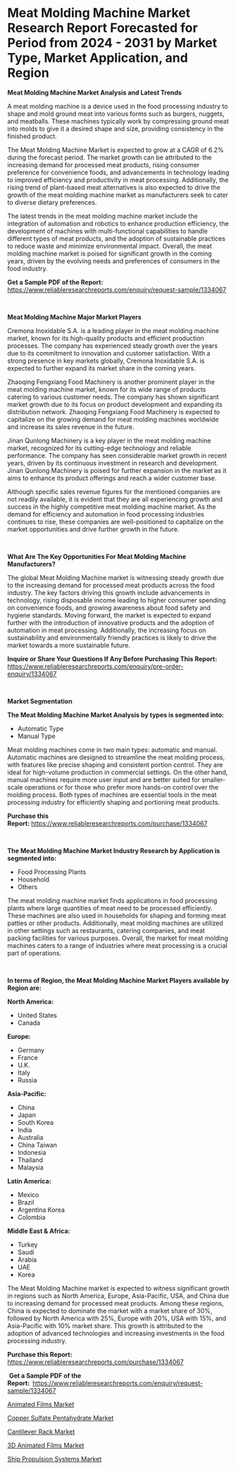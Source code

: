 <p><h1>Meat Molding Machine Market Research Report Forecasted for Period from 2024 -  2031 by Market Type, Market Application, and Region</h1></p><p><strong>Meat Molding Machine Market Analysis and Latest Trends</strong></p>
<p><p>A meat molding machine is a device used in the food processing industry to shape and mold ground meat into various forms such as burgers, nuggets, and meatballs. These machines typically work by compressing ground meat into molds to give it a desired shape and size, providing consistency in the finished product.</p><p>The Meat Molding Machine Market is expected to grow at a CAGR of 6.2% during the forecast period. The market growth can be attributed to the increasing demand for processed meat products, rising consumer preference for convenience foods, and advancements in technology leading to improved efficiency and productivity in meat processing. Additionally, the rising trend of plant-based meat alternatives is also expected to drive the growth of the meat molding machine market as manufacturers seek to cater to diverse dietary preferences.</p><p>The latest trends in the meat molding machine market include the integration of automation and robotics to enhance production efficiency, the development of machines with multi-functional capabilities to handle different types of meat products, and the adoption of sustainable practices to reduce waste and minimize environmental impact. Overall, the meat molding machine market is poised for significant growth in the coming years, driven by the evolving needs and preferences of consumers in the food industry.</p></p>
<p><strong>Get a Sample PDF of the Report:&nbsp;</strong> <a href="https://www.reliableresearchreports.com/enquiry/request-sample/1334067">https://www.reliableresearchreports.com/enquiry/request-sample/1334067</a></p>
<p>&nbsp;</p>
<p><strong>Meat Molding Machine Major Market Players</strong></p>
<p><p>Cremona Inoxidable S.A. is a leading player in the meat molding machine market, known for its high-quality products and efficient production processes. The company has experienced steady growth over the years due to its commitment to innovation and customer satisfaction. With a strong presence in key markets globally, Cremona Inoxidable S.A. is expected to further expand its market share in the coming years.</p><p>Zhaoqing Fengxiang Food Machinery is another prominent player in the meat molding machine market, known for its wide range of products catering to various customer needs. The company has shown significant market growth due to its focus on product development and expanding its distribution network. Zhaoqing Fengxiang Food Machinery is expected to capitalize on the growing demand for meat molding machines worldwide and increase its sales revenue in the future.</p><p>Jinan Qunlong Machinery is a key player in the meat molding machine market, recognized for its cutting-edge technology and reliable performance. The company has seen considerable market growth in recent years, driven by its continuous investment in research and development. Jinan Qunlong Machinery is poised for further expansion in the market as it aims to enhance its product offerings and reach a wider customer base.</p><p>Although specific sales revenue figures for the mentioned companies are not readily available, it is evident that they are all experiencing growth and success in the highly competitive meat molding machine market. As the demand for efficiency and automation in food processing industries continues to rise, these companies are well-positioned to capitalize on the market opportunities and drive further growth in the future.</p></p>
<p>&nbsp;</p>
<p><strong>What Are The Key Opportunities For Meat Molding Machine Manufacturers?</strong></p>
<p><p>The global Meat Molding Machine market is witnessing steady growth due to the increasing demand for processed meat products across the food industry. The key factors driving this growth include advancements in technology, rising disposable income leading to higher consumer spending on convenience foods, and growing awareness about food safety and hygiene standards. Moving forward, the market is expected to expand further with the introduction of innovative products and the adoption of automation in meat processing. Additionally, the increasing focus on sustainability and environmentally friendly practices is likely to drive the market towards a more sustainable future.</p></p>
<p><strong>Inquire or Share Your Questions If Any Before Purchasing This Report:</strong> <a href="https://www.reliableresearchreports.com/enquiry/pre-order-enquiry/1334067">https://www.reliableresearchreports.com/enquiry/pre-order-enquiry/1334067</a></p>
<p>&nbsp;</p>
<p><strong>Market Segmentation</strong></p>
<p><strong>The Meat Molding Machine Market Analysis by types is segmented into:</strong></p>
<p><ul><li>Automatic Type</li><li>Manual Type</li></ul></p>
<p><p>Meat molding machines come in two main types: automatic and manual. Automatic machines are designed to streamline the meat molding process, with features like precise shaping and consistent portion control. They are ideal for high-volume production in commercial settings. On the other hand, manual machines require more user input and are better suited for smaller-scale operations or for those who prefer more hands-on control over the molding process. Both types of machines are essential tools in the meat processing industry for efficiently shaping and portioning meat products.</p></p>
<p><strong>Purchase this Report:&nbsp;</strong><a href="https://www.reliableresearchreports.com/purchase/1334067">https://www.reliableresearchreports.com/purchase/1334067</a></p>
<p>&nbsp;</p>
<p><strong>The Meat Molding Machine Market Industry Research by Application is segmented into:</strong></p>
<p><ul><li>Food Processing Plants</li><li>Household</li><li>Others</li></ul></p>
<p><p>The meat molding machine market finds applications in food processing plants where large quantities of meat need to be processed efficiently. These machines are also used in households for shaping and forming meat patties or other products. Additionally, meat molding machines are utilized in other settings such as restaurants, catering companies, and meat packing facilities for various purposes. Overall, the market for meat molding machines caters to a range of industries where meat processing is a crucial part of operations.</p></p>
<p>&nbsp;</p>
<p><strong>In terms of Region, the Meat Molding Machine Market Players available by Region are:</strong></p>
<p>
    <p> <strong> North America: </strong>
        <ul>
            <li>United States</li>
            <li>Canada</li>
        </ul>
        </p> 
    <p> <strong> Europe: </strong>
        <ul>
            <li>Germany</li>
            <li>France</li>
            <li>U.K.</li>
            <li>Italy</li>
            <li>Russia</li>
        </ul>
        </p> 
    <p> <strong> Asia-Pacific: </strong>
        <ul>
            <li>China</li>
            <li>Japan</li>
            <li>South Korea</li>
            <li>India</li>
            <li>Australia</li>
            <li>China Taiwan</li>
            <li>Indonesia</li>
            <li>Thailand</li>
            <li>Malaysia</li>
        </ul>
        </p> 
    <p> <strong> Latin America: </strong>
        <ul>
            <li>Mexico</li>
            <li>Brazil</li>
            <li>Argentina Korea</li>
            <li>Colombia</li>
        </ul>
        </p> 
    <p> <strong> Middle East & Africa: </strong>
        <ul>
            <li>Turkey</li>
            <li>Saudi</li>
            <li>Arabia</li>
            <li>UAE</li>
            <li>Korea</li>
        </ul>
    </p>
    </p>
<p><p>The Meat Molding Machine market is expected to witness significant growth in regions such as North America, Europe, Asia-Pacific, USA, and China due to increasing demand for processed meat products. Among these regions, China is expected to dominate the market with a market share of 30%, followed by North America with 25%, Europe with 20%, USA with 15%, and Asia-Pacific with 10% market share. This growth is attributed to the adoption of advanced technologies and increasing investments in the food processing industry.</p></p>
<p><strong>Purchase this Report: </strong><a href="https://www.reliableresearchreports.com/purchase/1334067">https://www.reliableresearchreports.com/purchase/1334067</a></p>
<p>&nbsp;<strong>Get a Sample PDF of the Report:&nbsp;&nbsp;</strong><a href="https://www.reliableresearchreports.com/enquiry/request-sample/1334067">https://www.reliableresearchreports.com/enquiry/request-sample/1334067</a></p>
<p><strong></strong></p>
<p><p><a href="https://medium.com/@luispacocha/animated-films-market-competitive-analysis-market-trends-and-forecast-to-2031-350d319ca368">Animated Films Market</a></p><p><a href="https://medium.com/@seanhunt765/copper-sulfate-pentahydrate-market-furnishes-information-on-market-share-market-trends-and-market-c036ff0354e3">Copper Sulfate Pentahydrate Market</a></p><p><a href="https://medium.com/@judyolson40/decoding-cantilever-rack-market-metrics-market-share-trends-and-growth-patterns-f4083ab21683">Cantilever Rack Market</a></p><p><a href="https://medium.com/@luispacocha/3d-animated-films-market-analysis-and-sze-forecasted-for-period-from-2024-to-2031-1d605dc91da2">3D Animated Films Market</a></p><p><a href="https://medium.com/@dinafritsch/ship-propulsion-systems-market-trends-and-market-analysis-forecasted-for-period-2024-2031-31eaeb9f640d">Ship Propulsion Systems Market</a></p></p>